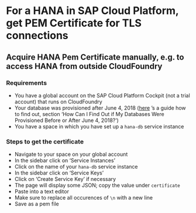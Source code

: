 # For a HANA in SAP Cloud Platform, get PEM Certificate for TLS connections

## Acquire HANA Pem Certificate manually, e.g. to access HANA from outside CloudFoundry

### Requirements

- You have a global account on the SAP Cloud Platform Cockpit (not a trial account) that runs on CloudFoundry
- Your database was provisioned after June 4, 2018 ([here](https://help.sap.com/viewer/cc53ad464a57404b8d453bbadbc81ceb/Cloud/en-US/7cc0278fa13c4124bfe6af2ae5b59642.html) ’s a guide how to find out, section ‘How Can I Find Out if My Databases Were Provisioned Before or After June 4, 2018?’)
- You have a space in which you have set up a `hana-db` service instance

### Steps to get the certificate

- Navigate to your space on your global account
- In the sidebar click on ‘Service Instances’
- Click on the name of your `hana-db` service instance
- In the sidebar click on ‘Service Keys’
- Click on ‘Create Service Key’ if necessary
- The page will display some JSON; copy the value under `certificate`
- Paste into a text editor
- Make sure to replace all occurences of `\n` with a new line
- Save as a pem file